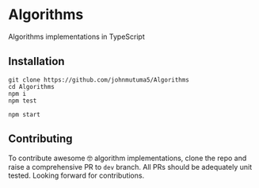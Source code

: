 # Algorithms

Algorithms implementations in TypeScript

## Installation

```
git clone https://github.com/johnmutuma5/Algorithms
cd Algorithms
npm i
npm test

npm start
```

## Contributing

To contribute awesome 🤓 algorithm implementations, clone the repo and raise a comprehensive PR to `dev` branch. All PRs should be adequately unit tested. Looking forward for contributions.

